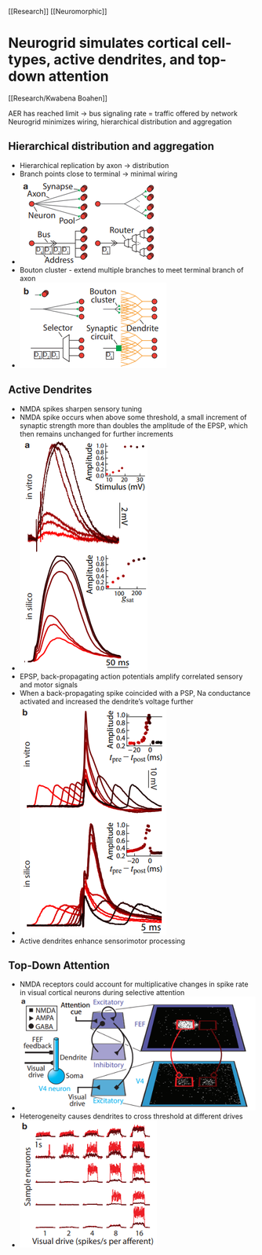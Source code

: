 [[Research]] [[Neuromorphic]]

# Neurogrid simulates cortical cell-types, active dendrites, and top-down attention

[[Research/Kwabena Boahen]] 

AER has reached limit -> bus signaling rate = traffic offered by network
Neurogrid minimizes wiring, hierarchical distribution and aggregation

## Hierarchical distribution and aggregation
- Hierarchical replication by axon -> distribution
- Branch points close to terminal -> minimal wiring
- ![Pasted image 20210614153155.png](Pasted%20image%2020210614153155.png)
- Bouton cluster - extend multiple branches to meet terminal branch of axon
- ![Pasted image 20210614153312.png](Pasted%20image%2020210614153312.png)

## Active Dendrites
- NMDA spikes sharpen sensory tuning
- NMDA spike occurs when above some threshold, a small increment of synaptic strength more than doubles the amplitude of the EPSP, which then remains unchanged for further increments
- ![Pasted image 20210614154327.png](Pasted%20image%2020210614154327.png)
- EPSP, back-propagating action potentials amplify correlated sensory and motor signals
- When a back-propagating spike coincided with a PSP, Na conductance activated and increased the dendrite’s voltage further
- ![Pasted image 20210614154343.png](Pasted%20image%2020210614154343.png)
- Active dendrites enhance sensorimotor processing

## Top-Down Attention
- NMDA receptors could account for multiplicative changes in spike rate in visual cortical neurons during selective attention
- ![Pasted image 20210614154926.png](Pasted%20image%2020210614154926.png)
- Heterogeneity causes dendrites to cross threshold at different drives
- ![Pasted image 20210614155049.png](Pasted%20image%2020210614155049.png)

